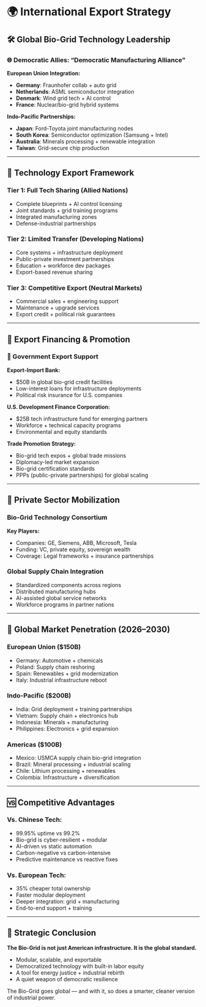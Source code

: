 # 🌍 International Export Strategy

## 🛠️ Global Bio-Grid Technology Leadership

### 🌐 Democratic Allies: “Democratic Manufacturing Alliance”

**European Union Integration:**
- **Germany**: Fraunhofer collab + auto grid
- **Netherlands**: ASML semiconductor integration
- **Denmark**: Wind grid tech + AI control
- **France**: Nuclear/bio-grid hybrid systems

**Indo-Pacific Partnerships:**
- **Japan**: Ford-Toyota joint manufacturing nodes
- **South Korea**: Semiconductor optimization (Samsung + Intel)
- **Australia**: Minerals processing + renewable integration
- **Taiwan**: Grid-secure chip production

---

## 🧰 Technology Export Framework

### Tier 1: Full Tech Sharing (Allied Nations)
- Complete blueprints + AI control licensing
- Joint standards + grid training programs
- Integrated manufacturing zones
- Defense-industrial partnerships

### Tier 2: Limited Transfer (Developing Nations)
- Core systems + infrastructure deployment
- Public-private investment partnerships
- Education + workforce dev packages
- Export-based revenue sharing

### Tier 3: Competitive Export (Neutral Markets)
- Commercial sales + engineering support
- Maintenance + upgrade services
- Export credit + political risk guarantees

---

## 💸 Export Financing & Promotion

### 🏦 Government Export Support

**Export-Import Bank:**
- $50B in global bio-grid credit facilities
- Low-interest loans for infrastructure deployments
- Political risk insurance for U.S. companies

**U.S. Development Finance Corporation:**
- $25B tech infrastructure fund for emerging partners
- Workforce + technical capacity programs
- Environmental and equity standards

**Trade Promotion Strategy:**
- Bio-grid tech expos + global trade missions
- Diplomacy-led market expansion
- Bio-grid certification standards
- PPPs (public-private partnerships) for global scaling

---

## 🧠 Private Sector Mobilization

### Bio-Grid Technology Consortium
**Key Players:**
- Companies: GE, Siemens, ABB, Microsoft, Tesla
- Funding: VC, private equity, sovereign wealth
- Coverage: Legal frameworks + insurance partnerships

### Global Supply Chain Integration
- Standardized components across regions
- Distributed manufacturing hubs
- AI-assisted global service networks
- Workforce programs in partner nations

---

## 🎯 Global Market Penetration (2026–2030)

### European Union ($150B)
- Germany: Automotive + chemicals
- Poland: Supply chain reshoring
- Spain: Renewables + grid modernization
- Italy: Industrial infrastructure reboot

### Indo-Pacific ($200B)
- India: Grid deployment + training partnerships
- Vietnam: Supply chain + electronics hub
- Indonesia: Minerals + manufacturing
- Philippines: Electronics + grid expansion

### Americas ($100B)
- Mexico: USMCA supply chain bio-grid integration
- Brazil: Mineral processing + industrial scaling
- Chile: Lithium processing + renewables
- Colombia: Infrastructure + diversification

---

## 🆚 Competitive Advantages

### Vs. Chinese Tech:
- 99.95% uptime vs 99.2%
- Bio-grid is cyber-resilient + modular
- AI-driven vs static automation
- Carbon-negative vs carbon-intensive
- Predictive maintenance vs reactive fixes

### Vs. European Tech:
- 35% cheaper total ownership
- Faster modular deployment
- Deeper integration: grid + manufacturing
- End-to-end support + training

---

## 🚀 Strategic Conclusion

**The Bio-Grid is not just American infrastructure. It is the global standard.**

- Modular, scalable, and exportable
- Democratized technology with built-in labor equity
- A tool for energy justice + industrial rebirth
- A quiet weapon of democratic resilience

The Bio-Grid goes global — and with it, so does a smarter, cleaner version of industrial power.
